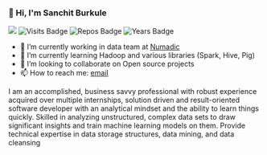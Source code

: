 ### 👋 Hi, I'm Sanchit Burkule

![](https://komarev.com/ghpvc/?username=Sanchit112&color=red&style=flat)
![Visits Badge](https://badges.pufler.dev/visits/rudrabarad/rudrabarad/?color=red)
![Repos Badge](https://badges.pufler.dev/repos/rudrabarad/?color=red)
![Years Badge](https://badges.pufler.dev/years/rudrabarad/?color=red)


- 🔭 I’m currently working in data team at [Numadic](https://numadic.com/)
- 🌱 I’m currently learning Hadoop and various libraries (Spark, Hive, Pig)
- 👯 I’m looking to collaborate on Open source projects
- 📫 How to reach me: [email](mailto:sanchitburkule@gmail.com)

I am an accomplished, business savvy professional with robust experience acquired over multiple internships, solution driven and result-oriented software developer with an analytical mindset and the ability to learn things quickly. Skilled in analyzing unstructured, complex data sets to draw significant insights and train machine learning models on them. Provide technical expertise in data storage structures, data mining, and data cleansing

